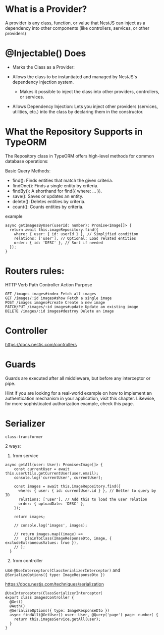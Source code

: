 # What is a Provider?

A provider is any class, function, or value that NestJS can inject as a dependency into other components (like controllers, services, or other providers)

# @Injectable() Does

- Marks the Class as a Provider:

- Allows the class to be instantiated and managed by NestJS's dependency injection system.
  - Makes it possible to inject the class into other providers, controllers, or services.
- Allows Dependency Injection:
  Lets you inject other providers (services, utilities, etc.) into the class by declaring them in the constructor.

# What the Repository Supports in TypeORM

The Repository class in TypeORM offers high-level methods for common database operations:

Basic Query Methods:

- find(): Finds entities that match the given criteria.
- findOne(): Finds a single entity by criteria.
- findBy(): A shorthand for find({ where: ... }).
- save(): Saves or updates an entity.
- delete(): Deletes entities by criteria.
- count(): Counts entities by criteria.

example

```
async getImagesByUser(userId: number): Promise<Image[]> {
  return await this.imageRepository.find({
    where: { user: { id: userId } }, // Simplified condition
    relations: ['user'], // Optional: Load related entities
    order: { id: 'DESC' }, // Sort if needed
  });
}
```

# Routers rules:

HTTP Verb Path Controller Action Purpose

```
GET /images images#index Fetch all images
GET /images/:id images#show Fetch a single image
POST /images images#create Create a new image
PATCH/PUT /images/:id images#update Update an existing image
DELETE /images/:id images#destroy Delete an image
```

# Controller

https://docs.nestjs.com/controllers

# Guards

Guards are executed after all middleware, but before any interceptor or pipe.

Hint
If you are looking for a real-world example on how to implement an authentication mechanism in your application, visit this chapter. Likewise, for more sophisticated authorization example, check this page.

# Serializer

`class-transformer`

2 ways:

1. from service

```
async getAll(user: User): Promise<Image[]> {
    const currentUser = await this.userUtils.getCurrentUser(user.email);
    console.log('currentUser', currentUser);

    const images = await this.imageRepository.find({
      where: { user: { id: currentUser.id } }, // Better to query by ID
      relations: ['user'], // Add this to load the user relation
      order: { uploadDate: 'DESC' },
    });

    return images;

    // console.log('images', images);

    // return images.map((image) =>
    //   plainToClass(ImageResponseDto, image, { excludeExtraneousValues: true }),
    // );
  }
```

2. from controller

use `@UseInterceptors(ClassSerializerInterceptor)` and `@SerializeOptions({ type: ImageResponseDto })`

https://docs.nestjs.com/techniques/serialization

```
@UseInterceptors(ClassSerializerInterceptor)
export class ImagesController {
  @Get()
  @Auth()
  @SerializeOptions({ type: ImageResponseDto })
  async findAll(@GetUser() user: User, @Query('page') page: number) {
    return this.imagesService.getAll(user);
  }
}
```
